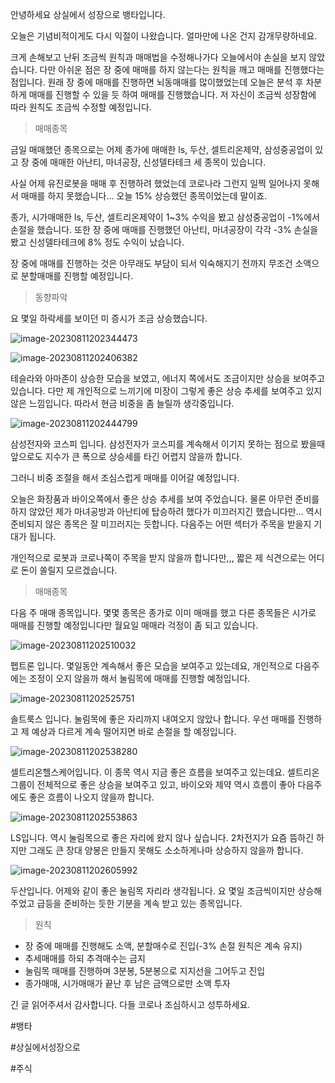 안녕하세요 상실에서 성장으로 뱅타입니다.



오늘은 기념비적이게도 다시 익절이 나왔습니다. 얼마만에 나온 건지 감개무량하네요.

크게 손해보고 난뒤  조금씩 원칙과 매매법을 수정해나가다 오늘에서야 손실을 보지 않았습니다. 다만 아쉬운 점은 장 중에 매매를 하지 않는다는 원칙을 깨고 매매를 진행했다는 점입니다. 원래 장 중에 매매를 진행하면 뇌동매매를 많이했었는데 오늘은 분석 후 차분하게 매매를 진행할 수 있을 듯 하여 매매를 진행했습니다. 저 자신이 조금씩 성장함에 따라 원칙도 조금씩 수정할 예정입니다.



> 매매종목

금일 매매했던 종목으로는 어제 종가에 매매한 ls, 두산, 셀트리온제약, 삼성중공업이 있고 장 중에 매매한 아난티, 마녀공장, 신성델타테크 세 종목이 있습니다.

사실 어제 유진로봇을 매매 후 진행하려 했었는데 코로나라 그런지 일찍 일어나지 못해서 매매를 하지 못했습니다... 오늘 15% 상승했던 종목이었는데 말이죠. 

종가, 시가매매한 ls, 두산, 셀트리온제약이 1~3% 수익을 봤고 삼성중공업이 -1%에서 손절을 했습니다. 또한 장 중에 매매를 진행했던 아난티, 마녀공장이 각각 -3% 손실을 봤고 신성델타테크에 8% 정도 수익이 났습니다.

장 중에 매매를 진행하는 것은 아무래도 부담이 되서 익숙해지기 전까지 무조건 소액으로 분할매매를 진행할 예정입니다. 



> 동향파악

요 몇일 하락세를 보이던 미 증시가 조금 상승했습니다.

![image-20230811202344473](/Users/eisen/Documents/Github/blog-contents-b/investor-life/20230811.assets/image-20230811202344473.png)

![image-20230811202406382](/Users/eisen/Documents/Github/blog-contents-b/investor-life/20230811.assets/image-20230811202406382.png)

테슬라와 아마존이 상승한 모습을 보였고, 에너지 쪽에서도 조금이지만 상승을 보여주고 있습니다. 다만 제 개인적으로 느끼기에 미장이 그렇게 좋은 상승 추세를 보여주고 있지 않은 느낌입니다. 따라서 현금 비중을 좀 늘릴까 생각중입니다.



![image-20230811202444799](/Users/eisen/Documents/Github/blog-contents-b/investor-life/20230811.assets/image-20230811202444799.png)

삼성전자와 코스피 입니다. 삼성전자가 코스피를 계속해서 이기지 못하는 점으로 봤을때 앞으로도 지수가 큰 폭으로 상승세를 타긴 어렵지 않을까 합니다.

그러니 비중 조절을 해서 조심스럽게 매매를 이어갈 예정입니다.

오늘은 화장품과 바이오쪽에서 좋은 상승 추세를 보여 주었습니다. 물론 아무런 준비를 하지 않았던 제가 마녀공방과 아난티에 탑승하려 했다가 미끄러지긴 했습니다만... 역시 준비되지 않은 종목은 잘 미끄러지는 듯합니다.  다음주는 어떤 섹터가 주목을 받을지 기대가 됩니다.

개인적으로 로봇과 코로나쪽이 주목을 받지 않을까 합니다만,,, 짧은 제 식견으로는 어디로 돈이 쏠릴지 모르겠습니다. 



> 매매종목

다음 주 매매 종목입니다. 몇몇 종목은 종가로 이미 매매를 했고 다른 종목들은 시가로 매매를 진행할 예정입니다만 월요일 매매라 걱정이 좀 되고 있습니다.

![image-20230811202510032](/Users/eisen/Documents/Github/blog-contents-b/investor-life/20230811.assets/image-20230811202510032.png)

펩트론 입니다. 몇일동안 계속해서 좋은 모습을 보여주고 있는데요, 개인적으로 다음주에는 조정이 오지 않을까 해서 눌림목에 매매를 진행할 예정입니다.



![image-20230811202525751](/Users/eisen/Documents/Github/blog-contents-b/investor-life/20230811.assets/image-20230811202525751.png)

솔트룩스 입니다. 눌림목에 좋은 자리까지 내여오지 않았나 합니다. 우선 매매를 진행하고 제 예상과 다르게 계속 떨어지면 바로 손절을 할 예정입니다.





![image-20230811202538280](/Users/eisen/Documents/Github/blog-contents-b/investor-life/20230811.assets/image-20230811202538280.png)

셀트리온헬스케어입니다. 이 종목 역시 지금 좋은 흐름을 보여주고 있는데요. 셀트리온 그룹이 전체적으로 좋은 상승을 보여주고 있고, 바이오와 제약 역시 흐름이 좋아 다음주에도 좋은 흐름이 나오지 않을까 합니다.



![image-20230811202553863](/Users/eisen/Documents/Github/blog-contents-b/investor-life/20230811.assets/image-20230811202553863.png)

LS입니다. 역시 눌림목으로 좋은 자리에 왔지 않나 싶습니다. 2차전지가 요즘 뜸하긴 하지만 그래도 큰 장대 양봉은 만들지 못해도 소소하게나마 상승하지 않을까 합니다.



![image-20230811202605992](/Users/eisen/Documents/Github/blog-contents-b/investor-life/20230811.assets/image-20230811202605992.png)

두산입니다. 어제와 같이 좋은 눌림목 자리라 생각됩니다. 요 몇일 조금씩이지만 상승해 주었고 급등을 준비하는 듯한 기분을 계속 받고 있는 종목입니다.



> 원칙

- 장 중에 매매를 진행해도 소액, 분할매수로 진입(-3% 손절 원칙은 계속 유지)
- 추세매매를 하되 추격매수는 금지
- 눌림목 매매를 진행하며 3분봉, 5분봉으로 지지선을 그어두고 진입
- 종가매매, 시가매매가 끝난 후 남은 금액으로만 소액 투자



긴 글 읽어주셔서 감사합니다. 다들 코로나 조심하시고 성투하세요.

#뱅타

#상실에서성장으로

#주식